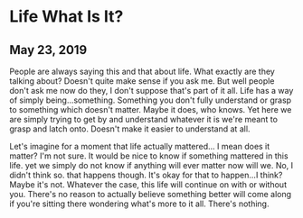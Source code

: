 # Life What Is It?
## May 23, 2019

People are always saying this and that about life. What exactly are they talking 
about? Doesn't quite make sense if you ask me. But well people don't ask me now 
do they, I don't suppose that's part of it all. Life has a way of simply 
being...something. Something you don't fully understand or grasp to something 
which doesn't matter. Maybe it does, who knows. Yet here we are simply trying to 
get by and understand whatever it is we're meant to grasp and latch onto. 
Doesn't make it easier to understand at all.

Let's imagine for a moment that life actually mattered... I mean does it matter? 
I'm not sure. It would be nice to know if something mattered in this life. yet 
we simply do not know if anything will ever matter now will we. No, I didn't 
think so. that happens though. It's okay for that to happen...I think? Maybe 
it's not. Whatever the case, this life will continue on with or without you. 
There's no reason to actually believe something better will come along if you're 
sitting there wondering what's more to it all. There's nothing.
